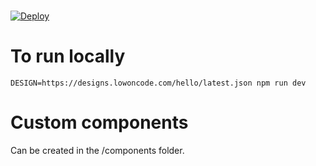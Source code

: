 <a href="https://heroku.com/deploy?template=https://github.com/lowoncode/lowoncode-heroku"> <br>
    <img src="https://www.herokucdn.com/deploy/button.svg" alt="Deploy">
</a>

# To run locally
`DESIGN=https://designs.lowoncode.com/hello/latest.json npm run dev`

# Custom components
Can be created in the /components folder.